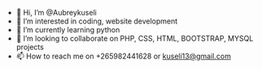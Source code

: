 - 👋 Hi, I’m @Aubreykuseli
- 👀 I’m interested in coding, website development
- 🌱 I’m currently learning python
- 💞️ I’m looking to collaborate on PHP, CSS, HTML, BOOTSTRAP, MYSQL projects
- 📫 How to reach me on +265982441628 or kuseli13@gmail.com

<!---
Aubreykuseli/Aubreykuseli is a ✨ special ✨ repository because its `README.md` (this file) appears on your GitHub profile.
You can click the Preview link to take a look at your changes.
--->
